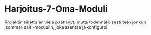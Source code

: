 # Harjoitus-7-Oma-Moduli

Projektin aihetta en vielä päättänyt, mutta todennäköisesti teen jonkun isomman salt -moduulin, joka asentaa ja konfiguroi.
